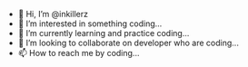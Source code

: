 - 👋 Hi, I’m @inkillerz
- 👀 I’m interested in something coding...
- 🌱 I’m currently learning and practice coding...
- 💞️ I’m looking to collaborate on developer who are coding...
- 📫 How to reach me by coding...

<!---
farihintalib/farihintalib is a ✨ special ✨ repository because its `README.md` (this file) appears on your GitHub profile.
You can click the Preview link to take a look at your changes.
--->

